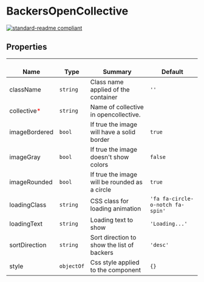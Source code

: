# BackersOpenCollective
  [![standard-readme compliant](https://img.shields.io/badge/standard--readme-OK-green.svg?style=flat-square)](https://github.com/RichardLitt/standard-readme)
  

  ## Properties
  | </br>Name | </br>Type | </br>Summary | </br>Default | 
| ---- | ---- | ---- | ---- |
| className | `string` | Class name applied of the container | `''` |
| collective<font color="red">*</font> | `string` | Name of collective in opencollective. |  |
| imageBordered | `bool` | If true the image will have a solid border | `true` |
| imageGray | `bool` | If true the image doesn't show colors | `false` |
| imageRounded | `bool` | If true the image will be rounded as a circle | `true` |
| loadingClass | `string` | CSS class for loading animation | `'fa fa-circle-o-notch fa-spin'` |
| loadingText | `string` | Loading text to show | `'Loading...'` |
| sortDirection | `string` | Sort direction to show the list of backers | `'desc'` |
| style | `objectOf` | Css style applied to the component | `{}` |
